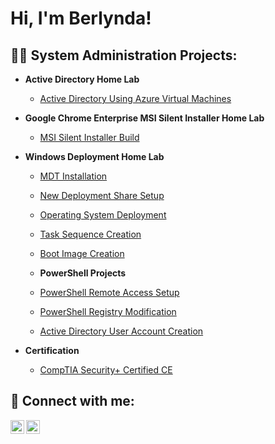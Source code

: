 <h1>Hi, I'm Berlynda!

<h2>👨‍💻 System Administration Projects:</h2>

- <b>Active Directory Home Lab </b>
  - [Active Directory Using Azure Virtual Machines](https://github.com/berlyndawilson1/ActiveDirectory/blob/main/README.md)
 
- <b>Google Chrome Enterprise MSI Silent Installer Home Lab </b>
  - [MSI Silent Installer Build](https://github.com/berlyndawilson1/MSI-Silent-Install/blob/main/README.md)

- <b>Windows Deployment Home Lab </b>
  - [MDT Installation](https://github.com/berlyndawilson1/Windows-Deployment-Setup)
  - [New Deployment Share Setup](https://github.com/berlyndawilson1/Deployment-Share-Creation)
  - [Operating System Deployment](https://github.com/berlyndawilson1/Deployment-Operating-System)
  - [Task Sequence Creation](https://github.com/berlyndawilson1/Task-Sequence-Creation)
  - [Boot Image Creation](https://github.com/berlyndawilson1/Boot-Images)
 
  - <b>PowerShell Projects</b>
  - [PowerShell Remote Access Setup](https://github.com/berlyndawilson1/PowerShell-Remote-Access)
  - [PowerShell Registry Modification](https://github.com/berlyndawilson1/Registry-Updates-with-PowerShell)
  - [Active Directory User Account Creation](https://github.com/berlyndawilson1/Local-User-Account-Creation)
 
- <b>Certification </b>
  - [CompTIA Security+ Certified CE](https://www.credly.com/badges/73457ef2-88cf-4f5d-9d9c-928c07a31fe1/public_url)

<h2> 🤳 Connect with me:</h2>

[<img align="left" alt="JoshMadakor | Twitter" width="22px" src="https://cdn.jsdelivr.net/npm/simple-icons@v3/icons/twitter.svg" />][twitter]
[<img align="left" alt="JoshMadakor | LinkedIn" width="22px" src="https://cdn.jsdelivr.net/npm/simple-icons@v3/icons/linkedin.svg" />][linkedin]

[twitter]: https://twitter.com/cyberlyn85
[linkedin]: https://www.linkedin.com/in/berlynda-wilson/
